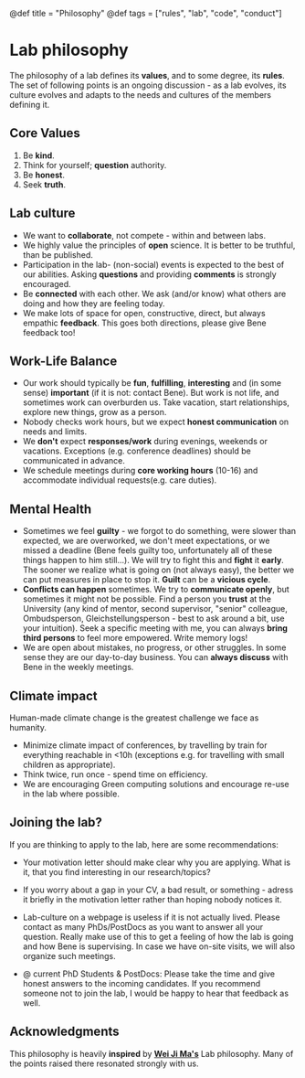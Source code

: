 @def title = "Philosophy"
@def tags = ["rules", "lab", "code", "conduct"]

# Lab philosophy 

The philosophy of a lab defines its **values**, and to some degree, its **rules**. The set of following points is an ongoing discussion - as a lab evolves, its culture evolves and adapts to the needs and cultures of the members defining it.

## Core Values
1. Be **kind**.
1. Think for yourself; **question** authority.
1. Be **honest**.
1. Seek **truth**.


## Lab culture
- We want to **collaborate**, not compete - within and between labs.
- We highly value the principles of **open** science. It is better to be truthful, than be published.
- Participation in the lab- (non-social) events is expected to the best of our abilities. Asking **questions** and providing **comments** is strongly encouraged.
- Be **connected** with each other. We ask (and/or know) what others are doing and how they are feeling today.
- We make lots of space for open, constructive, direct, but always empathic **feedback**. This goes both directions, please give Bene feedback too!

## Work-Life Balance
- Our work should typically be **fun**, **fulfilling**, **interesting** and (in some sense) **important** (if it is not: contact Bene). But work is not life, and sometimes work can overburden us. Take vacation, start relationships, explore new things, grow as a person.
- Nobody checks work hours, but we expect **honest communication** on needs and limits.
- We **don't** expect **responses/work** during evenings, weekends or vacations. Exceptions (e.g. conference deadlines) should be communicated in advance.
- We schedule meetings during **core working hours** (10-16) and accommodate individual requests(e.g. care duties).

## Mental Health
- Sometimes we feel **guilty** - we forgot to do something, were slower than expected, we are overworked, we don't meet expectations, or we missed a deadline (Bene feels guilty too, unfortunately all of these things happen to him still...). We will try to fight this and **fight** it **early**. The sooner we realize what is going on (not always easy), the better we can put measures in place to stop it. **Guilt** can be a **vicious cycle**.
- **Conflicts can happen** sometimes. We try to **communicate openly**, but sometimes it might not be possible. Find a person you **trust** at the University (any kind of mentor, second supervisor, "senior" colleague, Ombudsperson, Gleichstellungsperson - best to ask around a bit, use your intuition). Seek a specific meeting with me, you can always **bring third persons** to feel more empowered. Write memory logs!
- We are open about mistakes, no progress, or other struggles. In some sense they are our day-to-day business. You can **always discuss** with Bene in the weekly meetings.

## Climate impact
Human-made climate change is the greatest challenge we face as humanity.
- Minimize climate impact of conferences, by travelling by train for everything reachable in <10h (exceptions e.g. for travelling with small children as appropriate).
- Think twice, run once - spend time on efficiency.
- We are encouraging Green computing solutions and encourage re-use in the lab where possible.

## Joining the lab?
If you are thinking to apply to the lab, here are some recommendations:
- Your motivation letter should make clear why you are applying. What is it, that you find interesting in our research/topics?
- If you worry about a gap in your CV, a bad result, or something - adress it briefly in the motivation letter rather than hoping nobody notices it.
- Lab-culture on a webpage is useless if it is not actually lived. Please contact as many PhDs/PostDocs as you want to answer all your question. Really make use of this to get a feeling of how the lab is going and how Bene is supervising. In case we have on-site visits, we will also organize such meetings.

- @ current PhD Students & PostDocs: Please take the time and give honest answers to the incoming candidates. If you recommend someone not to join the lab, I would be happy to hear that feedback as well.

## Acknowledgments
This philosophy is heavily **inspired** by [**Wei Ji Ma's**](https://docs.google.com/document/d/1f6foaCkHiCkPKjO0gdKkkdm2dn1EKn5xRKZv-Ut5Dg4/) Lab philosophy. Many of the points raised there resonated strongly with us.
